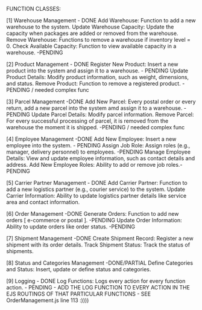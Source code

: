 FUNCTION CLASSES:

[1] Warehouse Management  - DONE
       Add Warehouse: Function to add a new warehouse to the system.
       Update Warehouse Capacity: Update the capacity when packages are added or removed from the warehouse.
       Remove Warehouse: Functions to remove a warehouse if inventory level = 0.
       Check Available Capacity: Function to view available capacity in a warehouse. -PENDING

[2] Product Management  - DONE
       Register New Product: Insert a new product into the system and assign it to a warehouse. - PENDING
       Update Product Details: Modify product information, such as weight, dimensions, and status.
       Remove Product: Function to remove a registered product. -PENDING / needed complex func

[3] Parcel Management -DONE
       Add New Parcel: Every postal order or every return, add a new parcel into the system amd assign it to a warehouse. -PENDING
       Update Parcel Details: Modify parcel information. 
       Remove Parcel: For every successful processing of parcel, it is removed from the warehouse the moment it is shipped.
       -PENDING / needed complex func

[4] Employee Management -DONE
       Add New Employee: Insert a new employee into the system. - PENDING 
       Assign Job Role: Assign roles (e.g., manager, delivery personnel) to employees. -PENDING
       Manage Employee Details: View and update employee information, such as contact details and address.
       Add New Employee Roles: Ability to add or remove job roles.- PENDING

[5] Carrier Partner Management  - DONE
       Add Carrier Partner: Function to add a new logistics partner (e.g., courier service) to the system.
       Update Carrier Information: Ability to update logistics partner details like service area and contact information.

[6] Order Management  -DONE
       Generate Orders: Function to add new orders [ e-commerce or postal ]. -PENDING
       Update Order Information: Ability to update orders like order status. -PENDING

[7] Shipment Management  -DONE
       Create Shipment Record: Register a new shipment with its order details.
       Track Shipment Status: Track the status of shipments.

[8] Status and Categories Management  -DONE/PARTIAL
       Define Categories and Status: Insert, update or define status and categories.
       
[9] Logging - DONE
       Log Functions: Logs every action for every function action.
       - PENDING -
       ADD THE LOG FUNCTION TO EVERY ACTION IN THE EJS ROUTINGS OF THAT PARTICULAR FUNCTIONS
       - SEE OrderManagement.js line 113 :))))
